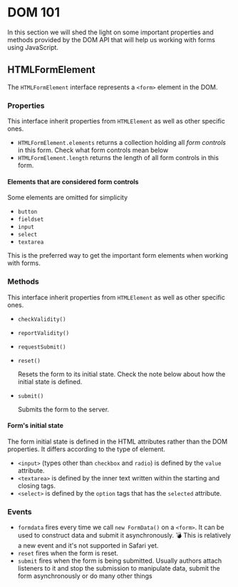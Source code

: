 # DOM 101

In this section we will shed the light on some important properties and methods provided by the DOM API that will help us working with forms using JavaScript.

## HTMLFormElement

The `HTMLFormElement` interface represents a `<form>` element in the DOM.

### Properties

This interface inherit properties from `HTMLElement` as well as other specific ones.

* `HTMLFormElement.elements` returns a collection holding all *form controls* in this form. Check what form controls mean below
* `HTMLFormElement.length` returns the length of all form controls in this form.

#### Elements that are considered form controls

Some elements are omitted for simplicity

* `button`
* `fieldset`
* `input`
* `select`
* `textarea`

This is the preferred way to get the important form elements when working with forms.

### Methods

This interface inherit properties from `HTMLElement` as well as other specific ones.

- `checkValidity()`

- `reportValidity()`

- `requestSubmit()`

- `reset()`

  Resets the form to its initial state. Check the note below about how the initial state is defined. 

- `submit()`

  Submits the form to the server.

#### Form's initial state

The form initial state is defined in the HTML attributes rather than the DOM properties. It differs according to the type of element.

* `<input>` (types other than `checkbox` and `radio`) is defined by the `value` attribute.
* `<textarea>` is defined by the inner text written within the starting and closing tags.
* `<select>` is defined by the `option` tags that has the `selected` attribute.

### Events

* `formdata` fires every time we call `new FormData()` on a `<form>`. It can be used to construct data and submit it asynchronously. 💣 This is relatively a new event and it's not supported in Safari yet.
* `reset` fires when the form is reset.
* `submit` fires when the form is being submitted. Usually authors attach listeners to it and stop the submission to manipulate data, submit the form asynchronously or do many other things

